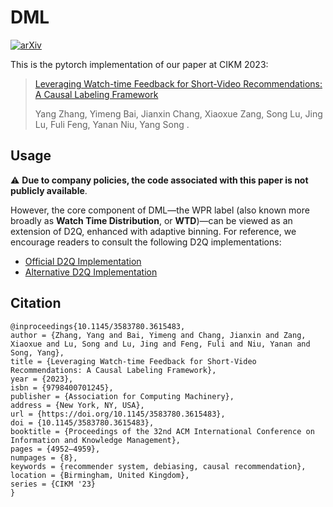 # DML
[![arXiv](https://img.shields.io/badge/arXiv-2306.17426-red.svg)](https://arxiv.org/abs/2306.17426)

This is the pytorch implementation of our paper at CIKM 2023:
> [Leveraging Watch-time Feedback for Short-Video Recommendations: A Causal Labeling Framework](https://arxiv.org/abs/2306.17426)
> 
> Yang Zhang, Yimeng Bai, Jianxin Chang, Xiaoxue Zang, Song Lu, Jing Lu, Fuli Feng, Yanan Niu, Yang Song .

## Usage

⚠️ **Due to company policies, the code associated with this paper is not publicly available**.

However, the core component of DML—the WPR label (also known more broadly as **Watch Time Distribution**, or **WTD**)—can be viewed as an extension of D2Q, enhanced with adaptive binning. For reference, we encourage readers to consult the following D2Q implementations:

- [Official D2Q Implementation](https://github.com/MorganSQ/Ks-D2Q)  
- [Alternative D2Q Implementation](https://github.com/hyz20/D2Co/blob/main/src/preprocessing/cal_baseline_label.py)



## Citation
```
@inproceedings{10.1145/3583780.3615483,
author = {Zhang, Yang and Bai, Yimeng and Chang, Jianxin and Zang, Xiaoxue and Lu, Song and Lu, Jing and Feng, Fuli and Niu, Yanan and Song, Yang},
title = {Leveraging Watch-time Feedback for Short-Video Recommendations: A Causal Labeling Framework},
year = {2023},
isbn = {9798400701245},
publisher = {Association for Computing Machinery},
address = {New York, NY, USA},
url = {https://doi.org/10.1145/3583780.3615483},
doi = {10.1145/3583780.3615483},
booktitle = {Proceedings of the 32nd ACM International Conference on Information and Knowledge Management},
pages = {4952–4959},
numpages = {8},
keywords = {recommender system, debiasing, causal recommendation},
location = {Birmingham, United Kingdom},
series = {CIKM '23}
}
```
